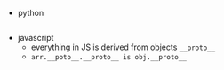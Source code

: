 - python

```python

```

- javascript
    - everything in JS is derived from objects `__proto__`
    - `arr.__poto__.__proto__ is obj.__proto__ ` 

```javascript
```